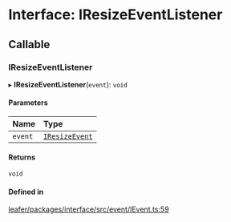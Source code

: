 # Interface: IResizeEventListener

## Callable

### IResizeEventListener

▸ **IResizeEventListener**(`event`): `void`

#### Parameters

| Name | Type |
| :------ | :------ |
| `event` | [`IResizeEvent`](IResizeEvent.md) |

#### Returns

`void`

#### Defined in

[leafer/packages/interface/src/event/IEvent.ts:59](https://github.com/leaferjs/leafer/blob/a596007/packages/interface/src/event/IEvent.ts#L59)
